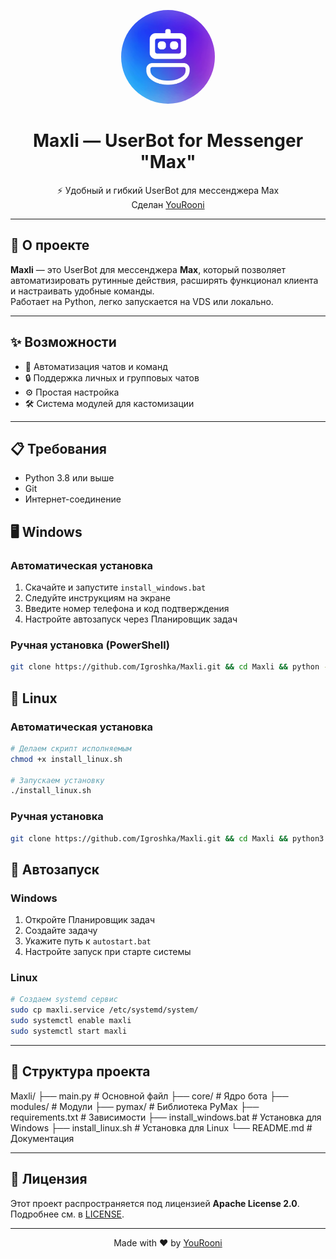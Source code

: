 <p align="center">
  <img src="https://github.com/Igroshka/Maxli/blob/main/logo.png?raw=true" alt="Maxli Logo" width="150" style="border-radius:50%;" />
</p>

<h1 align="center">Maxli — UserBot for Messenger "Max"</h1>

<p align="center">
  ⚡ Удобный и гибкий UserBot для мессенджера Max  
  <br>
  Сделан <a href="https://t.me/YouRooni">YouRooni</a>
</p>

---

## 🚀 О проекте
**Maxli** — это UserBot для мессенджера **Max**, который позволяет автоматизировать рутинные действия, расширять функционал клиента и настраивать удобные команды.  
Работает на Python, легко запускается на VDS или локально.

---

## ✨ Возможности
- 📩 Автоматизация чатов и команд
- 🔒 Поддержка личных и групповых чатов
- ⚙️ Простая настройка
- 🛠 Система модулей для кастомизации

---

## 📋 Требования

- Python 3.8 или выше
- Git
- Интернет-соединение

## 🖥️ Windows

### Автоматическая установка

1. Скачайте и запустите `install_windows.bat`
2. Следуйте инструкциям на экране
3. Введите номер телефона и код подтверждения
4. Настройте автозапуск через Планировщик задач

### Ручная установка (PowerShell)

```bash
git clone https://github.com/Igroshka/Maxli.git && cd Maxli && python -m venv venv && venv\Scripts\activate && pip install -r requirements.txt && python main.py
```

## 🐧 Linux

### Автоматическая установка

```bash
# Делаем скрипт исполняемым
chmod +x install_linux.sh

# Запускаем установку
./install_linux.sh
```

### Ручная установка

```bash
git clone https://github.com/Igroshka/Maxli.git && cd Maxli && python3 -m venv venv && source venv/bin/activate && pip install -r requirements.txt && python3 main.py
```

## 🔄 Автозапуск

### Windows

1. Откройте Планировщик задач
2. Создайте задачу
3. Укажите путь к `autostart.bat`
4. Настройте запуск при старте системы

### Linux

```bash
# Создаем systemd сервис
sudo cp maxli.service /etc/systemd/system/
sudo systemctl enable maxli
sudo systemctl start maxli
```

---

## 📁 Структура проекта

Maxli/
├── main.py              # Основной файл
├── core/                # Ядро бота
├── modules/             # Модули
├── pymax/              # Библиотека PyMax
├── requirements.txt     # Зависимости
├── install_windows.bat  # Установка для Windows
├── install_linux.sh     # Установка для Linux
└── README.md           # Документация

---

## 📜 Лицензия

Этот проект распространяется под лицензией **Apache License 2.0**.
Подробнее см. в [LICENSE](LICENSE).

---

<p align="center">
  Made with ❤️ by <a href="https://t.me/YouRooni">YouRooni</a>
</p>
